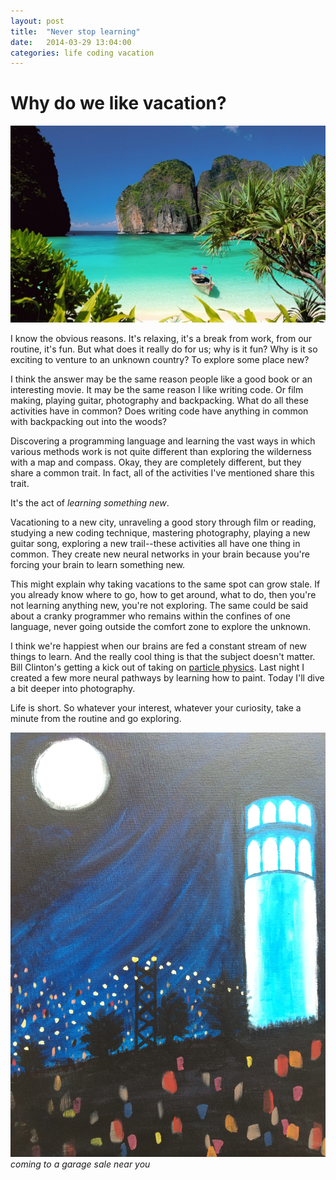 ```yaml
---
layout: post
title:  "Never stop learning"
date:   2014-03-29 13:04:00
categories: life coding vacation
---
```


# Why do we like vacation?

![vacation in Thailand][thailand]

I know the obvious reasons. It's relaxing, it's a break from work, from our routine, it's fun. But what does it really do for us; why is it fun? Why is it so exciting to venture to an unknown country? To explore some place new?

I think the answer may be the same reason people like a good book or an interesting movie. It may be the same reason I like writing code. Or film making, playing guitar, photography and backpacking. What do all these activities have in common? Does writing code have anything in common with backpacking out into the woods?

Discovering a programming language and learning the vast ways in which various methods work  is not quite different than exploring the wilderness with a map and compass. Okay, they are completely different, but they share a common trait. In fact, all of the activities I've mentioned share this trait.

It's the act of *learning something new*.

Vacationing to a new city, unraveling a good story through film or reading, studying a new coding technique, mastering photography, playing a new guitar song, exploring a new trail--these activities all have one thing in common. They create new neural networks in your brain because you're forcing your brain to learn something new.

This might explain why taking vacations to the same spot can grow stale. If you already know where to go, how to get around, what to do, then you're not learning anything new, you're not exploring. The same could be said about a cranky programmer who remains within the confines of one language, never going outside the comfort zone to explore the unknown.

I think we're happiest when our brains are fed a constant stream of new things to learn. And the really cool thing is that the subject doesn't matter. Bill Clinton's getting a kick out of taking on [particle physics][bill clinton]. Last night I created a few more neural pathways by learning how to paint. Today I'll dive a bit deeper into photography.

Life is short. So whatever your interest, whatever your curiosity, take a minute from the routine and go exploring.


![common art social painting][painting]*coming to a garage sale near you*

[thailand]: /images/thailand.jpg
[painting]: /images/painting.jpg
[bill clinton]: https://www.youtube.com/watch?v=L_nUOfaWEC4